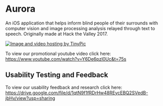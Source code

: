 # Aurora

An iOS application that helps inform blind people of their surrounds with computer vision and image processing analysis relayed through text to speech. Originally made at Hack the Valley 2017. 

<a href="http://tinypic.com?ref=ixffh4" target="_blank"><img src="http://i64.tinypic.com/ixffh4.jpg" border="0" alt="Image and video hosting by TinyPic"></a>

To view our promotional youtube video click here: https://www.youtube.com/watch?v=Y6De6pzl0Uc&t=75s

## Usability Testing and Feedback 
To view our usability feedback and research click here: https://drive.google.com/file/d/1qtN9f1fRDrHw48REycEBQ2SVedB-jbHv/view?usp=sharing


